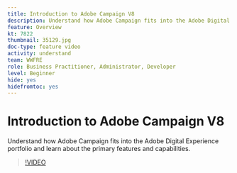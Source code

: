```yaml
---
title: Introduction to Adobe Campaign V8
description: Understand how Adobe Campaign fits into the Adobe Digital Experience portfolio and learn about the primary features and capabilities.
feature: Overview
kt: 7822
thumbnail: 35129.jpg
doc-type: feature video
activity: understand
team: WWFRE
role: Business Practitioner, Administrator, Developer
level: Beginner
hide: yes
hidefromtoc: yes
---
```


# Introduction to Adobe Campaign V8

Understand how Adobe Campaign fits into the Adobe Digital Experience portfolio and learn about the primary features and capabilities.

>[!VIDEO](https://video.tv.adobe.com/v/35129?quality=12)
